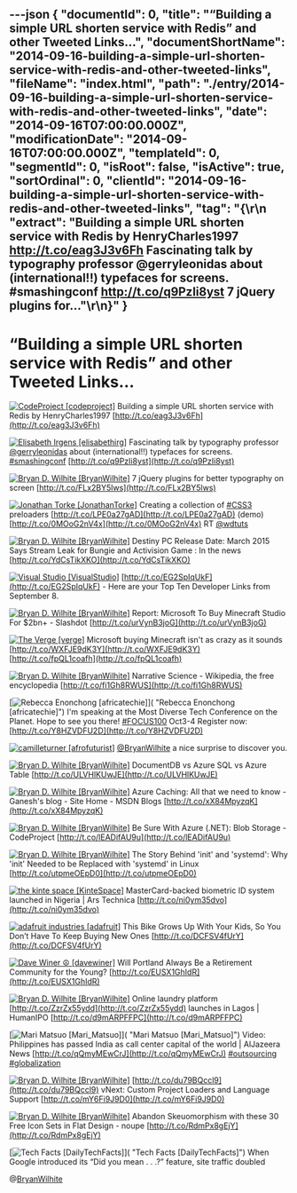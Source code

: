 ---json
{
  "documentId": 0,
  "title": "“Building a simple URL shorten service with Redis” and other Tweeted Links…",
  "documentShortName": "2014-09-16-building-a-simple-url-shorten-service-with-redis-and-other-tweeted-links",
  "fileName": "index.html",
  "path": "./entry/2014-09-16-building-a-simple-url-shorten-service-with-redis-and-other-tweeted-links",
  "date": "2014-09-16T07:00:00.000Z",
  "modificationDate": "2014-09-16T07:00:00.000Z",
  "templateId": 0,
  "segmentId": 0,
  "isRoot": false,
  "isActive": true,
  "sortOrdinal": 0,
  "clientId": "2014-09-16-building-a-simple-url-shorten-service-with-redis-and-other-tweeted-links",
  "tag": "{\r\n  \"extract\": \"Building a simple URL shorten service with Redis by HenryCharles1997 <http://t.co/eag3J3v6Fh>  Fascinating talk by typography professor @gerryleonidas about (international!!) typefaces for screens. #smashingconf <http://t.co/q9PzIi8yst>  7 jQuery plugins for...\"\r\n}"
}
---

# “Building a simple URL shorten service with Redis” and other Tweeted Links…

[<img alt="CodeProject [codeproject]" src="https://songhay.blob.core.windows.net/shared-social-twitter/codeproject.png">](http://t.co/4uZjbAWyZS "CodeProject [codeproject]") <span>Building a simple URL shorten service with Redis by HenryCharles1997 [http://t.co/eag3J3v6Fh](http://t.co/eag3J3v6Fh)</span>

[<img alt="Elisabeth Irgens [elisabethirg]" src="https://songhay.blob.core.windows.net/shared-social-twitter/elisabethirg.jpeg">](http://t.co/gIfp1l4Tp7 "Elisabeth Irgens [elisabethirg]") <span>Fascinating talk by typography professor [@gerryleonidas](http://twitter.com/gerryleonidas) about (international!!) typefaces for screens. [#smashingconf](http://search.twitter.com/search?q=%23smashingconf) [http://t.co/q9PzIi8yst](http://t.co/q9PzIi8yst)</span>

[<img alt="Bryan D. Wilhite [BryanWilhite]" src="https://songhay.blob.core.windows.net/shared-social-twitter/BryanWilhite.jpeg">](http://t.co/UNdqV0Z1zz "Bryan D. Wilhite [BryanWilhite]") <span>7 jQuery plugins for better typography on screen [http://t.co/FLx2BY5lws](http://t.co/FLx2BY5lws)</span>

[<img alt="Jonathan Torke [JonathanTorke]" src="https://songhay.blob.core.windows.net/shared-social-twitter/JonathanTorke.png">](http://t.co/os5uqU3MvE "Jonathan Torke [JonathanTorke]") <span>Creating a collection of [#CSS3](http://search.twitter.com/search?q=%23CSS3) preloaders [http://t.co/LPE0a27gAD](http://t.co/LPE0a27gAD) (demo) [http://t.co/0MOoG2nV4x](http://t.co/0MOoG2nV4x) RT [@wdtuts](http://twitter.com/wdtuts)</span>

[<img alt="Bryan D. Wilhite [BryanWilhite]" src="https://songhay.blob.core.windows.net/shared-social-twitter/BryanWilhite.jpeg">](http://t.co/UNdqV0Z1zz "Bryan D. Wilhite [BryanWilhite]") <span>Destiny PC Release Date: March 2015 Says Stream Leak for Bungie and Activision Game : In the news [http://t.co/YdCsTikXKO](http://t.co/YdCsTikXKO)</span>

[<img alt="Visual Studio [VisualStudio]" src="https://songhay.blob.core.windows.net/shared-social-twitter/VisualStudio.png">](http://t.co/OqnL9IGcUY "Visual Studio [VisualStudio]") <span>[http://t.co/EG2SpIqUkF](http://t.co/EG2SpIqUkF) - Here are your Top Ten Developer Links from September 8.</span>

[<img alt="Bryan D. Wilhite [BryanWilhite]" src="https://songhay.blob.core.windows.net/shared-social-twitter/BryanWilhite.jpeg">](http://t.co/UNdqV0Z1zz "Bryan D. Wilhite [BryanWilhite]") <span>Report: Microsoft To Buy Minecraft Studio For $2bn+ - Slashdot [http://t.co/urVynB3joG](http://t.co/urVynB3joG)</span>

[<img alt="The Verge [verge]" src="https://songhay.blob.core.windows.net/shared-social-twitter/verge.png">](http://t.co/LZQGZeS7N1 "The Verge [verge]") <span>Microsoft buying Minecraft isn't as crazy as it sounds [http://t.co/WXFJE9dK3Y](http://t.co/WXFJE9dK3Y) [http://t.co/fpQL1coafh](http://t.co/fpQL1coafh)</span>

[<img alt="Bryan D. Wilhite [BryanWilhite]" src="https://songhay.blob.core.windows.net/shared-social-twitter/BryanWilhite.jpeg">](http://t.co/UNdqV0Z1zz "Bryan D. Wilhite [BryanWilhite]") <span>Narrative Science - Wikipedia, the free encyclopedia [http://t.co/fi1Gh8RWUS](http://t.co/fi1Gh8RWUS)</span>

[<img alt="Rebecca Enonchong [africatechie]" src="https://songhay.blob.core.windows.net/shared-social-twitter/africatechie.jpg">]( "Rebecca Enonchong [africatechie]") <span>I'm speaking at the Most Diverse Tech Conference on the Planet. Hope to see you there! [#FOCUS100](http://search.twitter.com/search?q=%23FOCUS100) Oct3-4 Register now: [http://t.co/Y8HZVDFU2D](http://t.co/Y8HZVDFU2D)</span>

[<img alt="camilleturner [afrofuturist]" src="https://songhay.blob.core.windows.net/shared-social-twitter/afrofuturist.jpeg">](http://t.co/zjgGw8JARc "camilleturner [afrofuturist]") <span>[@BryanWilhite](http://twitter.com/BryanWilhite) a nice surprise to discover you.</span>

[<img alt="Bryan D. Wilhite [BryanWilhite]" src="https://songhay.blob.core.windows.net/shared-social-twitter/BryanWilhite.jpeg">](http://t.co/UNdqV0Z1zz "Bryan D. Wilhite [BryanWilhite]") <span>DocumentDB vs Azure SQL vs Azure Table [http://t.co/ULVHlKUwJE](http://t.co/ULVHlKUwJE)</span>

[<img alt="Bryan D. Wilhite [BryanWilhite]" src="https://songhay.blob.core.windows.net/shared-social-twitter/BryanWilhite.jpeg">](http://t.co/UNdqV0Z1zz "Bryan D. Wilhite [BryanWilhite]") <span>Azure Caching: All that we need to know - Ganesh's blog - Site Home - MSDN Blogs [http://t.co/xX84MpyzqK](http://t.co/xX84MpyzqK)</span>

[<img alt="Bryan D. Wilhite [BryanWilhite]" src="https://songhay.blob.core.windows.net/shared-social-twitter/BryanWilhite.jpeg">](http://t.co/UNdqV0Z1zz "Bryan D. Wilhite [BryanWilhite]") <span>Be Sure With Azure (.NET): Blob Storage - CodeProject [http://t.co/lEADifAU9u](http://t.co/lEADifAU9u)</span>

[<img alt="Bryan D. Wilhite [BryanWilhite]" src="https://songhay.blob.core.windows.net/shared-social-twitter/BryanWilhite.jpeg">](http://t.co/UNdqV0Z1zz "Bryan D. Wilhite [BryanWilhite]") <span>The Story Behind 'init' and 'systemd': Why 'init' Needed to be Replaced with 'systemd' in Linux [http://t.co/utpmeOEpD0](http://t.co/utpmeOEpD0)</span>

[<img alt="the kinte space [KinteSpace]" src="https://songhay.blob.core.windows.net/shared-social-twitter/KinteSpace.png">](http://t.co/s5roAXuR0y "the kinte space [KinteSpace]") <span>MasterCard-backed biometric ID system launched in Nigeria | Ars Technica [http://t.co/ni0ym35dvo](http://t.co/ni0ym35dvo)</span>

[<img alt="adafruit industries [adafruit]" src="https://songhay.blob.core.windows.net/shared-social-twitter/adafruit.png">](http://t.co/SZx5AMX0gq "adafruit industries [adafruit]") <span>This Bike Grows Up With Your Kids, So You Don’t Have To Keep Buying New Ones [http://t.co/DCFSV4fUrY](http://t.co/DCFSV4fUrY)</span>

[<img alt="Dave Winer ☮ [davewiner]" src="https://songhay.blob.core.windows.net/shared-social-twitter/davewiner.jpeg">](http://t.co/fuxogiHMsn "Dave Winer ☮ [davewiner]") <span>Will Portland Always Be a Retirement Community for the Young? [http://t.co/EUSX1GhIdR](http://t.co/EUSX1GhIdR)</span>

[<img alt="Bryan D. Wilhite [BryanWilhite]" src="https://songhay.blob.core.windows.net/shared-social-twitter/BryanWilhite.jpeg">](http://t.co/UNdqV0Z1zz "Bryan D. Wilhite [BryanWilhite]") <span>Online laundry platform [http://t.co/ZzrZx55ydd](http://t.co/ZzrZx55ydd) launches in Lagos | HumanIPO [http://t.co/d9mARPFFPC](http://t.co/d9mARPFFPC)</span>

[<img alt="Mari Matsuo [Mari_Matsuo]" src="https://songhay.blob.core.windows.net/shared-social-twitter/Mari_Matsuo.jpeg">]( "Mari Matsuo [Mari_Matsuo]") <span>Video: Philippines has passed India as call center capital of the world | AlJazeera News [http://t.co/qQmyMEwCrJ](http://t.co/qQmyMEwCrJ) [#outsourcing](http://search.twitter.com/search?q=%23outsourcing) [#globalization](http://search.twitter.com/search?q=%23globalization)</span>

[<img alt="Bryan D. Wilhite [BryanWilhite]" src="https://songhay.blob.core.windows.net/shared-social-twitter/BryanWilhite.jpeg">](http://t.co/UNdqV0Z1zz "Bryan D. Wilhite [BryanWilhite]") <span>[http://t.co/du79BQccl9](http://t.co/du79BQccl9) vNext: Custom Project Loaders and Language Support [http://t.co/mY6Fi9J9D0](http://t.co/mY6Fi9J9D0)</span>

[<img alt="Bryan D. Wilhite [BryanWilhite]" src="https://songhay.blob.core.windows.net/shared-social-twitter/BryanWilhite.jpeg">](http://t.co/UNdqV0Z1zz "Bryan D. Wilhite [BryanWilhite]") <span>Abandon Skeuomorphism with these 30 Free Icon Sets in Flat Design - noupe [http://t.co/RdmPx8gEjY](http://t.co/RdmPx8gEjY)</span>

[<img alt="Tech Facts [DailyTechFacts]" src="https://songhay.blob.core.windows.net/shared-social-twitter/DailyTechFacts.jpeg">]( "Tech Facts [DailyTechFacts]") <span>When Google introduced its “Did you mean . . .?” feature, site traffic doubled</span>

@[BryanWilhite](https://twitter.com/BryanWilhite)
